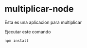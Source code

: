 # multiplicar-node

Esta es una aplicacion para multiplicar 

Ejecutar este comando

```
npm install

```